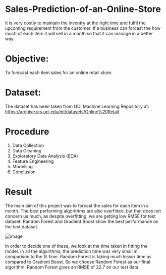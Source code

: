 # Sales-Prediction-of-an-Online-Store
It is very costly to maintain the inventry at the right time and fulfil the upcoming requirement from the customer. If a business can forcast the how much of each item it will sell in a month so that it can manage in a better way.

# Objective:
To forecast each item sales for an online retail store.

# Dataset:
The dataset has been taken from UCI Machine Learning Repository at:
https://archive.ics.uci.edu/ml/datasets/Online%20Retail

# Procedure
1. Data Collection
2. Data Cleaning
3. Exploratory Data Analysis (EDA)
4. Feature Engineering
5. Modelling
6. Conclusion

# Result
The main aim of this project was to forcast the sales for each item in a month. The best performing algorithms are also overfitted, but that does not concern us much,
as despite overfitting, we are getting low RMSE for test dataset. Random Forest and Gradient Boost show the best performance on the test dataset.

![image](https://user-images.githubusercontent.com/104691416/186422153-4d590fa5-257b-431f-b76b-917cb1d26308.png)


In order to decide one of these, we look at the time taken in fitting the model. In all the algorithms, the prediction time was very small in comparison to the fit time.
Random Forest is taking much lesser time as compared to Gradient Boost. 
So we choose Random Forest as our final algorithm. Random Forest gives an RMSE of 22.7 on our test data.

	

	
	

	
	

	

